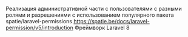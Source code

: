 Реализация административной части с пользователями с разными ролями и разрешениями с использованием популярного пакета spatie/laravel-permissions
https://spatie.be/docs/laravel-permission/v5/introduction
Фреймворк Laravel 8
